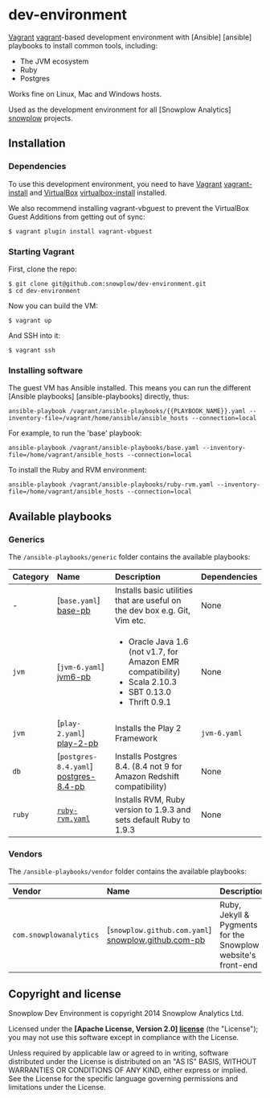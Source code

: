 # dev-environment

[Vagrant] [vagrant]-based development environment with [Ansible] [ansible] playbooks to install common tools, including:

* The JVM ecosystem
* Ruby
* Postgres

Works fine on Linux, Mac and Windows hosts.

Used as the development environment for all [Snowplow Analytics] [snowplow] projects.

## Installation

### Dependencies

To use this development environment, you need to have [Vagrant] [vagrant-install] and [VirtualBox] [virtualbox-install] installed.

We also recommend installing vagrant-vbguest to prevent the VirtualBox Guest Additions from getting out of sync:

	$ vagrant plugin install vagrant-vbguest

### Starting Vagrant

First, clone the repo:

	$ git clone git@github.com:snowplow/dev-environment.git
	$ cd dev-environment

Now you can build the VM:

	$ vagrant up

And SSH into it:

	$ vagrant ssh

### Installing software

The guest VM has Ansible installed. This means you can run the different [Ansible playbooks] [ansible-playbooks] directly, thus:

	ansible-playbook /vagrant/ansible-playbooks/{{PLAYBOOK_NAME}}.yaml --inventory-file=/vagrant/home/ansible/ansible_hosts --connection=local

For example, to run the 'base' playbook:

	ansible-playbook /vagrant/ansible-playbooks/base.yaml --inventory-file=/home/vagrant/ansible_hosts --connection=local

To install the Ruby and RVM environment:

	ansible-playbook /vagrant/ansible-playbooks/ruby-rvm.yaml --inventory-file=/home/vagrant/ansible_hosts --connection=local

## Available playbooks

### Generics

The `/ansible-playbooks/generic` folder contains the available playbooks:

| Category   | Name                                | Description                                                                      | Dependencies |
|:-----------|:------------------------------------|:---------------------------------------------------------------------------------|:-------------|
| -          | [`base.yaml`] [base-pb]             | Installs basic utilities that are useful on the dev box e.g. Git, Vim etc.       | None         |
| `jvm`      | [`jvm-6.yaml`] [jvm6-pb]            | <ul><li>Oracle Java 1.6 (not v1.7, for Amazon EMR compatibility)</li><li>Scala 2.10.3</li><li>SBT 0.13.0</li><li>Thrift 0.9.1</li></ul> | None         |
| `jvm`      | [`play-2.yaml`] [play-2-pb]         | Installs the Play 2 Framework                                                    | `jvm-6.yaml` |
| `db`       | [`postgres-8.4.yaml`] [postgres-8.4-pb] | Installs Postgres 8.4. (8.4 not 9 for Amazon Redshift compatibility)         | None         |
| `ruby`     | [`ruby-rvm.yaml`][ruby-rvm-pb]      | Installs RVM, Ruby version to 1.9.3 and sets default Ruby to 1.9.3               | None         |

### Vendors

The `/ansible-playbooks/vendor` folder contains the available playbooks:

| Vendor                  | Name                                                  | Description                                                  | Dependencies |
|:------------------------|:------------------------------------------------------|:-------------------------------------------------------------|:-------------|
| `com.snowplowanalytics` | [`snowplow.github.com.yaml`] [snowplow.github.com-pb] | Ruby, Jekyll & Pygments for the Snowplow website's front-end | `ruby`       |

## Copyright and license

Snowplow Dev Environment is copyright 2014 Snowplow Analytics Ltd.

Licensed under the **[Apache License, Version 2.0] [license]** (the "License");
you may not use this software except in compliance with the License.

Unless required by applicable law or agreed to in writing, software
distributed under the License is distributed on an "AS IS" BASIS,
WITHOUT WARRANTIES OR CONDITIONS OF ANY KIND, either express or implied.
See the License for the specific language governing permissions and
limitations under the License.

[vagrant]: http://vagrantup.com
[vagrant-install]: http://docs.vagrantup.com/v2/installation/index.html
[virtualbox]: https://www.virtualbox.org
[virtualbox-install]: https://www.virtualbox.org/wiki/Downloads

[snowplow]: http://snowplowanalytics.com

[base-pb]: /snowplow/dev-environment/blob/master/ansible-playbooks/generic/base.yaml
[jvm6-pb]: /snowplow/dev-environment/blob/master/ansible-playbooks/generic/jvm/jvm-6.yaml
[play-2-pb]: /snowplow/dev-environment/blob/master/ansible-playbooks/generic/jvm/play-2.yaml
[postgres-8.4-pb]: /snowplow/dev-environment/blob/master/ansible-playbooks/generic/db/postgres-8.4.yaml
[ruby-rvm-pb]: /snowplow/dev-environment/blob/master/ansible-playbooks/generic/ruby/ruby-rvm.yaml

[snowplow.github.com-pb]: /snowplow/dev-environment/blob/master/ansible-playbooks/vendor/com.snowplowanalytics/snowplow.github.com.yaml

[license]: http://www.apache.org/licenses/LICENSE-2.0
